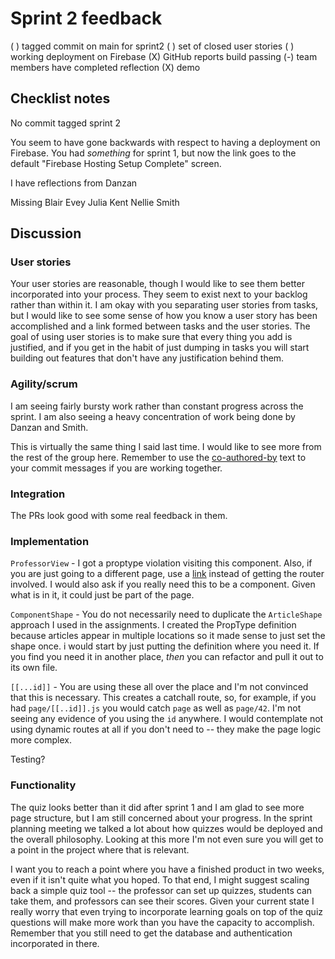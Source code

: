 # Sprint 2 feedback

( ) tagged commit on main for sprint2
( ) set of closed user stories
( ) working deployment on Firebase
(X) GitHub reports build passing
(-) team members have completed reflection
(X) demo

## Checklist notes

No commit tagged sprint 2

You seem to have gone backwards with respect to having a deployment on Firebase. You had _something_ for sprint 1, but now the link goes to the default "Firebase Hosting Setup Complete" screen.

I have reflections from
Danzan

Missing
Blair
Evey
Julia
Kent
Nellie
Smith

## Discussion

### User stories

Your user stories are reasonable, though I would like to see them better incorporated into your process. They seem to exist next to your backlog rather than within it. I am okay with you separating user stories from tasks, but I would like to see some sense of how you know a user story has been accomplished and a link formed between tasks and the user stories. The goal of using user stories is to make sure that every thing you add is justified, and if you get in the habit of just dumping in tasks you will start building out features that don't have any justification behind them.

### Agility/scrum

I am seeing fairly bursty work rather than constant progress across the sprint. I am also seeing a heavy concentration of work being done by Danzan and Smith.

This is virtually the same thing I said last time. I would like to see more from the rest of the group here. Remember to use the [co-authored-by](https://docs.github.com/en/pull-requests/committing-changes-to-your-project/creating-and-editing-commits/creating-a-commit-with-multiple-authors) text to your commit messages if you are working together.

### Integration

The PRs look good with some real feedback in them.

### Implementation

`ProfessorView` - I got a proptype violation visiting this component. Also, if you are just going to a different page, use a [link](https://nextjs.org/docs/api-reference/next/link) instead of getting the router involved. I would also ask if you really need this to be a component. Given what is in it, it could just be part of the page.

`ComponentShape` - You do not necessarily need to duplicate the `ArticleShape` approach I used in the assignments. I created the PropType definition because articles appear in multiple locations so it made sense to just set the shape once. i would start by just putting the definition where you need it. If you find you need it in another place, _then_ you can refactor and pull it out to its own file.

`[[...id]]` - You are using these all over the place and I'm not convinced that this is necessary. This creates a catchall route, so, for example, if you had `page/[[..id]].js` you would catch `page` as well as `page/42`. I'm not seeing any evidence of you using the `id` anywhere. I would contemplate not using dynamic routes at all if you don't need to -- they make the page logic more complex.

Testing?

### Functionality

The quiz looks better than it did after sprint 1 and I am glad to see more page structure, but I am still concerned about your progress. In the sprint planning meeting we talked a lot about how quizzes would be deployed and the overall philosophy. Looking at this more I'm not even sure you will get to a point in the project where that is relevant.

I want you to reach a point where you have a finished product in two weeks, even if it isn't quite what you hoped. To that end, I might suggest scaling back a simple quiz tool -- the professor can set up quizzes, students can take them, and professors can see their scores. Given your current state I really worry that even trying to incorporate learning goals on top of the quiz questions will make more work than you have the capacity to accomplish. Remember that you still need to get the database and authentication incorporated in there.
